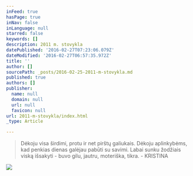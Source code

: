 ```yaml
---
inFeed: true
hasPage: true
inNav: false
inLanguage: null
starred: false
keywords: []
description: 2011 m. stovykla
datePublished: '2016-02-27T07:23:06.079Z'
dateModified: '2016-02-27T06:57:35.972Z'
title: ''
author: []
sourcePath: _posts/2016-02-25-2011-m-stovykla.md
published: true
authors: []
publisher:
  name: null
  domain: null
  url: null
  favicon: null
url: 2011-m-stovykla/index.html
_type: Article

---
```

> Dėkoju visa širdimi, protu ir net pirštų galiukais. Dėkoju aplinkybėms, kad penkias dienas galėjau pabūti su savimi. Labai sunku žodžiais viską išsakyti - buvo gilu, jautru, moteriška, tikra. - KRISTINA

![](https://s3-us-west-2.amazonaws.com/the-grid-img/p/6f2dd38fc10aa9704ef831703b5bc5bdd7d3e634.jpg)
